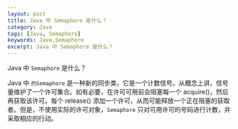 ```yaml
---
layout: post
title: Java 中 Semaphore 是什么？
category: Java
tags: [Java, Semaphore]
keywords: Java,Semaphore
excerpt: Java 中 Semaphore 是什么？
---
```


Java 中 `Semaphore` 是什么？

Java 中 `的Semaphore` 是一种新的同步类，它是一个计数信号。从概念上讲，信号量维护了一个许可集合。如有必要，在许可可用前会阻塞每一个 acquire()，然后再获取该许可。每个 release() 添加一个许可，从而可能释放一个正在阻塞的获取者。但是，不使用实际的许可对象，`Semaphore` 只对可用许可的号码进行计数，并采取相应的行动。